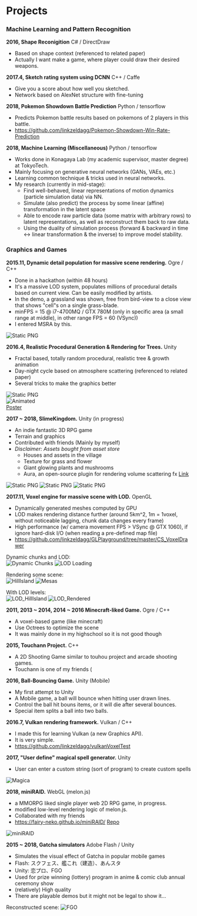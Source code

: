 # Projects

### Machine Learning and Pattern Recognition

**2016, Shape Reconigition** C# / DirectDraw
* Based on shape context (referenced to related paper)
* Actually I want make a game, where player could draw their desired weapons.

**2017.4, Sketch rating system using DCNN** C++ / Caffe
* Give you a score about how well you sketched.
* Network based on AlexNet structure with fine-tuning

**2018, Pokemon Showdown Battle Prediction** Python / tensorflow
* Predicts Pokemon battle results based on pokemons of 2 players in this battle.
* https://github.com/linkzeldagg/Pokemon-Showdown-Win-Rate-Prediction

**2018, Machine Learning (Miscellaneous)** Python / tensorflow
* Works done in Konagaya Lab (my academic supervisor, master degree) at TokyoTech.
* Mainly focusing on generative neural networks (GANs, VAEs, etc.)
* Learning common technique & tricks used in neural networks.
* My research (currently in mid-stage): 
  * Find well-behaved, linear representations of motion dynamics (particle simulation data) via NN. 
  * Simulate (also predict) the process by some linear (affine) transformation in the latent space
  * Able to encode raw particle data (some matrix with arbitrary rows) to latent representations, as well as reconstruct them back to raw data. 
  * Using the duality of simulation process (forward & backward in time <-> linear transformation & the inverse) to improve model stability.

### Graphics and Games

**2015.11, Dynamic detail population for massive scene rendering.** Ogre / C++
* Done in a hackathon (within 48 hours)  
* It's a massive LOD system, populates millions of procedural details based on current view. Can be easily modified by artists.  
* In the demo, a grassland was shown, free from bird-view to a close view that shows "cell"s on a single grass-blade.
* minFPS = 15 @ i7-4700MQ / GTX 780M (only in specific area (a small range at middle), in other range FPS = 60 (VSync))
* I entered MSRA by this.

![Static PNG](Images/DynamicLOD.png)

**2016.4, Realistic Procedural Generation & Rendering for Trees.** Unity
* Fractal based, totally random procedural, realistic tree & growth animation  
* Day-night cycle based on atmosphere scattering (referenced to related paper)  
* Several tricks to make the graphics better  

![Static PNG](Images/Kokoronomori.png)  
![Animated](Images/Kokoronomori.gif)  
[Poster](Images/poster.pdf)

**2017 ~ 2018, SlimeKingdom.** Unity (in progress)
* An indie fantastic 3D RPG game
* Terrain and graphics
* Contributed with friends (Mainly by myself)
* *Disclaimer: Assets bought from asset store*
    * Houses and assets in the village
    * Texture for grass and flower
    * Giant glowing plants and mushrooms
    * Aura, an open-source plugin for rendering volume scattering fx [Link](https://assetstore.unity.com/packages/vfx/shaders/aura-volumetric-lighting-111664)

![Static PNG](Images/SlimeKingdom1.png)
![Static PNG](Images/SlimeKingdom2.png)
![Static PNG](Images/SlimeKingdom3.jpg)

**2017.11, Voxel engine for massive scene with LOD.** OpenGL

* Dynamically generated meshes computed by GPU
* LOD makes rendering distance further (around 5km^2, 1m = 1voxel, without noticeable lagging, chunk data changes every frame)  
* High performance (w/ camera movement FPS > VSync @ GTX 1060), if ignore hard-disk I/O (when reading a pre-defined map file)
* https://github.com/linkzeldagg/GLPlayground/tree/master/CS_VoxelDrawer

Dynamic chunks and LOD:  
![Dynamic Chunks](Images/DChunk.gif)
![LOD Loading](Images/LOD.gif)

Rendering some scene:  
![HillIsland](Images/HillIsland_2.png)
![Mesas](Images/Mesas2.png)

With LOD levels:  
![LOD_HillIsland](Images/LOD_2.png)
![LOD_Rendered](Images/LOD_2_Color.png)

**2011, 2013 ~ 2014, 2014 ~ 2016 Minecraft-liked Game.** Ogre / C++
* A voxel-based game (like minecraft)
* Use Octrees to optimize the scene
* It was mainly done in my highschool so it is not good though

**2015, Touchann Project.** C++
* A 2D Shooting Game similar to touhou project and arcade shooting games.
* Touchann is one of my friends (

**2016, Ball-Bouncing Game.** Unity (Mobile)
* My first attempt to Unity
* A Mobile game, a ball will bounce when hitting user drawn lines.
* Control the ball hit bouns items, or it will die after several bounces.
* Special item splits a ball into two balls.

**2016.7, Vulkan rendering framework.** Vulkan / C++
* I made this for learning Vulkan (a new Graphics API).
* It is very simple.
* https://github.com/linkzeldagg/vulkanVoxelTest

**2017, "User define" magical spell generator.** Unity
* User can enter a custom string (sort of program) to create custom spells

![Magica](Images/CustomMagica.png)

**2018, miniRAID.** WebGL (melon.js)
* a MMORPG liked single player web 2D RPG game, in progress. 
* modified low-level rendering logic of melon.js.
* Collaborated with my friends
* https://fairy-neko.github.io/miniRAID/ [Repo](https://github.com/Fairy-Neko/miniRAID)

![miniRAID](Images/miniRAID.png)

**2015 ~ 2018, Gatcha simulators** Adobe Flash / Unity
* Simulates the visual effect of Gatcha in popular mobile games
* Flash: スクフェス、艦これ（建造）、あんスタ
* Unity: 恋プロ、FGO
* Used for prize winning (lottery) program in anime & comic club annual ceremony show
* (relatively) High quality
* There are playable demos but it might not be legal to show it...

Reconstructed scene:
![FGO](Images/FGO.png)
